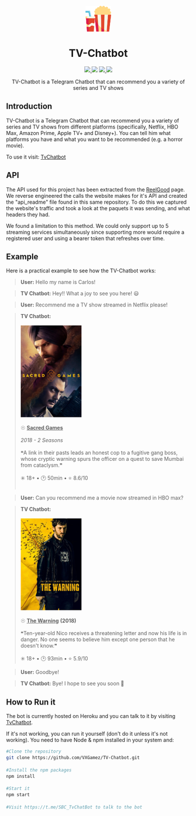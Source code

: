 <p align="center">
  <img src="/media/popcorn.png" height="70px">
</p>
<h1 align="center">TV-Chatbot</h1>

<p align="center">
  <a href="https://nodejs.org">
    <img src="https://img.shields.io/badge/node.js-17.8-orange">
  </a
  <a href="https://github.com/VXGamez/TV-Chatbot/tree/main/LICENSE">
    <img src="https://img.shields.io/badge/License-BSD%203-lightgrey.svg">
  </a>
  <a href="https://github.com/VXGamez/TV-Chatbot/tree/main">
    <img src="https://img.shields.io/badge/Development Stage-blue.svg">
  </a>
  <a href="https://opensource.org/licenses/BSD-3-Clause">
    <img src="https://img.shields.io/badge/Open%20Source-%E2%9D%A4-brightgreen.svg">
  </a>
</p>

<p align="center">
    TV-Chatbot is a Telegram Chatbot that can recommend you a variety of series and TV shows
</p>

## Introduction

TV-Chatbot is a Telegram Chatbot that can recommend you a variety of series and TV shows from different platforms (specifically,
Netflix, HBO Max, Amazon Prime, Apple TV+ and Disney+).
You can tell him what platforms you have and what you want to be recommended (e.g. a horror movie).

To use it visit: [TvChatbot](https://t.me/SBC_TvChatBot)

## API

The API used for this project has been extracted from the [ReelGood](https://reelgood.com/roulette) page. We reverse engineered the calls the website makes for it's API and created the "api_readme" file found in this same repository. To do this we captured the website's traffic and took a look at the paquets it was sending, and what headers they had.

We found a limitation to this method. We could only support up to 5 streaming services simultaneously since supporting more would require a registered user and using a bearer token that refreshes over time.

## Example

Here is a practical example to see how the TV-Chatbot works:

> **User:** Hello my name is Carlos!

> **TV Chatbot:** Hey!! What a joy to see you here! 😃

> **User:** Recommend me a TV show streamed in Netflix please!

> **TV Chatbot:** <br><br><img src="/media/movies/movie2.jpg" height=250px><br><br>
> ☉ <b><u>Sacred Games</u></b><br><br> <i>2018 - 2 Seasons</i><br><br>
> ❝A link in their pasts leads an honest cop to a fugitive gang boss, whose cryptic warning spurs the officer on a quest to save Mumbai from cataclysm.❞<br><br>
> ✳️ 18+ • 🕑 50min • ⭐ 8.6/10<br><br>

> **User:** Can you recommend me a movie now streamed in HBO max?

> **TV Chatbot:** <br><br><img src="/media/movies/movie1.jpg" height=250px><br><br>
> ☉ <b><u>The Warning</u></b> <b>(2018)</b><br><br>
> ❝Ten-year-old Nico receives a threatening letter and now his life is in danger. No one seems to believe him except one person that he doesn't know.❞<br><br>
> ✳️ 18+ • 🕑 93min • ⭐ 5.9/10

> **User:** Goodbye!

> **TV Chatbot:** Bye! I hope to see you soon 🤙

## How to Run it

The bot is currently hosted on Heroku and you can talk to it by visiting [TvChatbot](https://t.me/SBC_TvChatBot).

If it's not working, you can run it yourself (don't do it unless it's not working). You need to have Node & npm installed in your system and:

```bash
#Clone the repository
git clone https://github.com/VXGamez/TV-Chatbot.git

#Install the npm packages
npm install

#Start it
npm start

#Visit https://t.me/SBC_TvChatBot to talk to the bot
```
